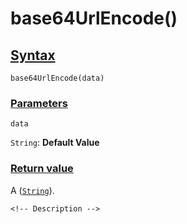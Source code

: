 # base64UrlEncode()

<!-- Description -->

## [Syntax]()

    base64UrlEncode(data)

### [Parameters]()

`data`

`String`: **Default Value** 

### [Return value]()

A ([`String`]()).

<!-- ## [Examples]() -->
<!--  -->
    <!-- Description -->
<!--  -->
<!-- ## [See also]() -->
<!--  -->
<!-- -   [link]() -->
